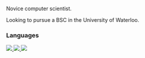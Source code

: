 Novice computer scientist.

Looking to pursue a BSC in the University of Waterloo.

<H3>Languages</H3>
<a href=""><img src="https://img.shields.io/badge/Python-3776AB?logo=python&logoColor=white"</a>
<a href=""><img src="https://img.shields.io/badge/HTML-E34F26?logo=HTML5&logoColor=white"</a>
<a href=""><img src="https://img.shields.io/badge/Bash-557C94?logo=KaliLinux&logoColor=white"</a>
